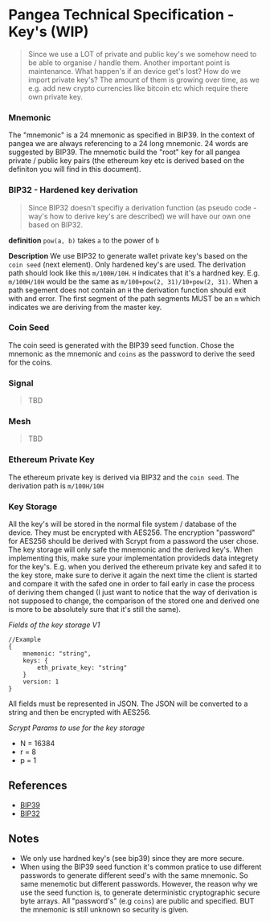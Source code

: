 # Pangea Technical Specification - Key's (WIP)
> Since we use a LOT of private and public key's we somehow need to be able to organise / handle them. Another important point is maintenance. What happen's if an device get's lost? How do we import private key's? The amount of them is growing over time, as we e.g. add new crypto currencies like bitcoin etc which require there own private key.

### Mnemonic
The "mnemonic" is a 24 mnemonic as specified in BIP39. In the context of pangea we are always referencing to a 24 long mnemonic. 24 words are suggested by BIP39. The mnemotic build the "root" key for all pangea private / public key pairs (the ethereum key etc is derived based on the definiton you will find in this document).

### BIP32 - Hardened key derivation
> Since BIP32 doesn't specifiy a derivation function (as pseudo code - way's how to derive key's are described) we will have our own one based on BIP32.

__definition__
`pow(a, b)` takes `a` to the power of `b`

__Description__
We use BIP32 to generate wallet private key's based on the `coin seed` (next element). Only hardened key's are used. The derivation path should look like this `m/100H/10H`. `H` indicates that it's a hardned key. E.g. `m/100H/10H` would be the same as `m/100+pow(2, 31)/10+pow(2, 31)`. When a path segement does not contain an `H` the derivation function should exit with and error. The first segment of the path segments MUST be an `m` which indicates we are deriving from the master key.

### Coin Seed
The coin seed is generated with the BIP39 seed function. Chose the mnemonic as the mnemonic and `coins` as the password to derive the seed for the coins.

### Signal
> TBD

### Mesh
> TBD

### Ethereum Private Key
The ethereum private key is derived via BIP32 and the `coin seed`.  The derivation path is `m/100H/10H`

### Key Storage
All the key's will be stored in the normal file system / database of the device. They must be encrypted with AES256. The encryption "password" for AES256 should be derived with Scrypt from a password the user chose. The key storage will only safe the mnemonic and the derived key's. When implementing this, make sure your implementation provideds data integrety for the key's. E.g. when you derived the ethereum private key and safed it to the key store, make sure to derive it again the next time the client is started and compare it with the safed one in order to fail early in case the process of deriving them changed (I just want to notice that the way of derivation is not supposed to change, the comparison of the stored one and derived one is more to be absolutely sure that it's still the same).

_Fields of the key storage V1_
```
//Example
{
    mnemonic: "string",
    keys: {
        eth_private_key: "string"
    }
    version: 1
}
```

All fields must be represented in JSON. The JSON will be converted to a string and then be encrypted with AES256.

_Scrypt Params to use for the key storage_
- N = 16384
- r = 8
- p = 1


## References
- [BIP39](https://github.com/bitcoin/bips/blob/master/bip-0032.mediawiki)
- [BIP32](https://github.com/bitcoin/bips/blob/master/bip-0039.mediawiki)

## Notes
- We only use hardned key's (see bip39) since they are more secure.
- When using the BIP39 seed function it's common pratice to use different passwords to generate different seed's with the same mnemonic. So same menemotic but different passwords. However, the reason why we use the seed function is, to generate deterministic cryptographic secure byte arrays. All "password's" (e.g `coins`) are public and specified. BUT the mnemonic is still unknown so security is given.
